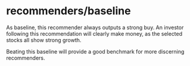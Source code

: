 recommenders/baseline
===
As baseline, this recommender always outputs a strong buy.
An investor following this recommendation will clearly make money,
as the selected stocks all show strong growth.

Beating this baseline will provide a good benchmark for more discerning
recommenders.
